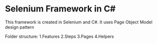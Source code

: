 # Selenium Framework in C#
This framework is created in Selenium and C#. It uses Page Object Model design pattern


Folder structure:
1.Features
2.Steps
3.Pages
4.Helpers
